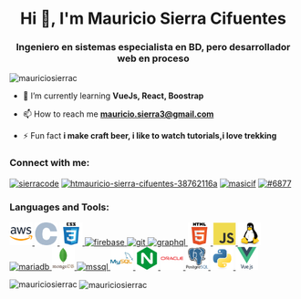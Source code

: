 <h1 align="center">Hi 👋, I'm Mauricio Sierra Cifuentes</h1>
<h3 align="center">Ingeniero en sistemas especialista en BD, pero desarrollador web en proceso</h3>

<p align="left"> <img src="https://komarev.com/ghpvc/?username=mauriciosierrac&label=Profile%20views&color=0e75b6&style=flat" alt="mauriciosierrac" /> </p>

- 🌱 I’m currently learning **VueJs, React, Boostrap**

- 📫 How to reach me **mauricio.sierra3@gmail.com**

- ⚡ Fun fact **i make craft beer, i like to watch tutorials,i love trekking**

<h3 align="left">Connect with me:</h3>
<p align="left">
<a href="https://twitter.com/sierracode" target="blank"><img align="center" src="https://cdn.jsdelivr.net/npm/simple-icons@3.0.1/icons/twitter.svg" alt="sierracode" height="30" width="40" /></a>
<a href="https://linkedin.com/in/htmauricio-sierra-cifuentes-38762116a" target="blank"><img align="center" src="https://cdn.jsdelivr.net/npm/simple-icons@3.0.1/icons/linkedin.svg" alt="htmauricio-sierra-cifuentes-38762116a" height="30" width="40" /></a>
<a href="https://instagram.com/masicif" target="blank"><img align="center" src="https://cdn.jsdelivr.net/npm/simple-icons@3.0.1/icons/instagram.svg" alt="masicif" height="30" width="40" /></a>
<a href="https://discord.gg/#6877" target="blank"><img align="center" src="https://cdn.jsdelivr.net/npm/simple-icons@3.0.1/icons/discord.svg" alt="#6877" height="30" width="40" /></a>
</p>

<h3 align="left">Languages and Tools:</h3>
<p align="left"> <a href="https://aws.amazon.com" target="_blank"> <img src="https://raw.githubusercontent.com/devicons/devicon/master/icons/amazonwebservices/amazonwebservices-original-wordmark.svg" alt="aws" width="40" height="40"/> </a> <a href="https://www.cprogramming.com/" target="_blank"> <img src="https://raw.githubusercontent.com/devicons/devicon/master/icons/c/c-original.svg" alt="c" width="40" height="40"/> </a> <a href="https://www.w3schools.com/css/" target="_blank"> <img src="https://raw.githubusercontent.com/devicons/devicon/master/icons/css3/css3-original-wordmark.svg" alt="css3" width="40" height="40"/> </a> <a href="https://firebase.google.com/" target="_blank"> <img src="https://www.vectorlogo.zone/logos/firebase/firebase-icon.svg" alt="firebase" width="40" height="40"/> </a> <a href="https://git-scm.com/" target="_blank"> <img src="https://www.vectorlogo.zone/logos/git-scm/git-scm-icon.svg" alt="git" width="40" height="40"/> </a> <a href="https://graphql.org" target="_blank"> <img src="https://www.vectorlogo.zone/logos/graphql/graphql-icon.svg" alt="graphql" width="40" height="40"/> </a> <a href="https://www.w3.org/html/" target="_blank"> <img src="https://raw.githubusercontent.com/devicons/devicon/master/icons/html5/html5-original-wordmark.svg" alt="html5" width="40" height="40"/> </a> <a href="https://developer.mozilla.org/en-US/docs/Web/JavaScript" target="_blank"> <img src="https://raw.githubusercontent.com/devicons/devicon/master/icons/javascript/javascript-original.svg" alt="javascript" width="40" height="40"/> </a> <a href="https://www.linux.org/" target="_blank"> <img src="https://raw.githubusercontent.com/devicons/devicon/master/icons/linux/linux-original.svg" alt="linux" width="40" height="40"/> </a> <a href="https://mariadb.org/" target="_blank"> <img src="https://www.vectorlogo.zone/logos/mariadb/mariadb-icon.svg" alt="mariadb" width="40" height="40"/> </a> <a href="https://www.mongodb.com/" target="_blank"> <img src="https://raw.githubusercontent.com/devicons/devicon/master/icons/mongodb/mongodb-original-wordmark.svg" alt="mongodb" width="40" height="40"/> </a> <a href="https://www.microsoft.com/en-us/sql-server" target="_blank"> <img src="https://cdn.worldvectorlogo.com/logos/microsoft-sql-server.svg" alt="mssql" width="40" height="40"/> </a> <a href="https://www.mysql.com/" target="_blank"> <img src="https://raw.githubusercontent.com/devicons/devicon/master/icons/mysql/mysql-original-wordmark.svg" alt="mysql" width="40" height="40"/> </a> <a href="https://www.nginx.com" target="_blank"> <img src="https://raw.githubusercontent.com/devicons/devicon/master/icons/nginx/nginx-original.svg" alt="nginx" width="40" height="40"/> </a> <a href="https://www.oracle.com/" target="_blank"> <img src="https://raw.githubusercontent.com/devicons/devicon/master/icons/oracle/oracle-original.svg" alt="oracle" width="40" height="40"/> </a> <a href="https://www.postgresql.org" target="_blank"> <img src="https://raw.githubusercontent.com/devicons/devicon/master/icons/postgresql/postgresql-original-wordmark.svg" alt="postgresql" width="40" height="40"/> </a> <a href="https://www.python.org" target="_blank"> <img src="https://raw.githubusercontent.com/devicons/devicon/master/icons/python/python-original.svg" alt="python" width="40" height="40"/> </a> <a href="https://vuejs.org/" target="_blank"> <img src="https://raw.githubusercontent.com/devicons/devicon/master/icons/vuejs/vuejs-original-wordmark.svg" alt="vuejs" width="40" height="40"/> </a> </p>

<p><img align="left" src="https://github-readme-stats.vercel.app/api/top-langs?username=mauriciosierrac&show_icons=true&locale=en&layout=compact" alt="mauriciosierrac" /></p>

<p>&nbsp;<img align="center" src="https://github-readme-stats.vercel.app/api?username=mauriciosierrac&show_icons=true&locale=en" alt="mauriciosierrac" /></p>

